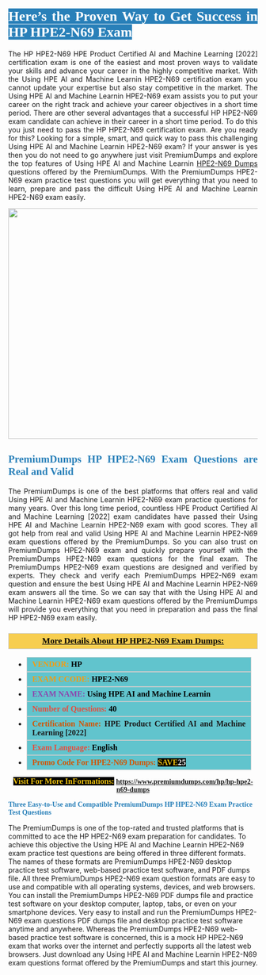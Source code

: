 <h1 style="text-align: justify;"><span style="color:#ffffff;"><span style="font-family:Georgia,serif;"><strong><span style="background-color:#2980b9;">Here’s the Proven Way to Get Success in HP HPE2-N69 Exam</span></strong></span></span></h1>

<p style="text-align: justify;">The HP HPE2-N69 HPE Product Certified AI and Machine Learning [2022] certification exam is one of the easiest and most proven ways to validate your skills and advance your career in the highly competitive market. With the Using HPE AI and Machine Learnin HPE2-N69 certification exam you cannot update your expertise but also stay competitive in the market. The Using HPE AI and Machine Learnin HPE2-N69 exam assists you to put your career on the right track and achieve your career objectives in a short time period. There are other several advantages that a successful HP HPE2-N69 exam candidate can achieve in their career in a short time period. To do this you just need to pass the HP HPE2-N69 certification exam. Are you ready for this? Looking for a simple, smart, and quick way to pass this challenging Using HPE AI and Machine Learnin HPE2-N69 exam? If your answer is yes then you do not need to go anywhere just visit PremiumDumps and explore the top features of Using HPE AI and Machine Learnin <a href="https://www.premiumdumps.com/hp/hp-hpe2-n69-dumps">HPE2-N69 Dumps</a> questions offered by the PremiumDumps. With the PremiumDumps HPE2-N69 exam practice test questions you will get everything that you need to learn, prepare and pass the difficult Using HPE AI and Machine Learnin HPE2-N69 exam easily.</p>

<p style="text-align: center;"><a href="https://www.premiumdumps.com/hp/hp-hpe2-n69-dumps"><img alt="" src="https://i.imgur.com/KJGzbJ2.jpeg" style="width: 700px; height: 465px;" /></a></p>

<h2 style="text-align: justify;"><span style="color:#2980b9;"><span style="font-family:Georgia,serif;"><strong>PremiumDumps HP HPE2-N69 Exam Questions are Real and Valid</strong></span></span></h2>

<p style="text-align: justify;">The PremiumDumps is one of the best platforms that offers real and valid Using HPE AI and Machine Learnin HPE2-N69 exam practice questions for many years. Over this long time period, countless HPE Product Certified AI and Machine Learning [2022] exam candidates have passed their Using HPE AI and Machine Learnin HPE2-N69 exam with good scores. They all got help from real and valid Using HPE AI and Machine Learnin HPE2-N69 exam questions offered by the PremiumDumps. So you can also trust on PremiumDumps HPE2-N69 exam and quickly prepare yourself with the PremiumDumps HPE2-N69 exam questions for the final exam. The PremiumDumps HPE2-N69 exam questions are designed and verified by experts. They check and verify each PremiumDumps HPE2-N69 exam question and ensure the best Using HPE AI and Machine Learnin HPE2-N69 exam answers all the time. So we can say that with the Using HPE AI and Machine Learnin HPE2-N69 exam questions offered by the PremiumDumps will provide you everything that you need in preparation and pass the final HP HPE2-N69 exam easily.</p>

<h3 style="background: #f7ce50; border: 1px solid rgb(204, 204, 204); padding: 5px 10px; text-align: center;"><span style="font-family:Georgia,serif;"><u><u><span style="color:#000000;"><span style="font-size:11pt"><span style="line-height:normal"><b><span style="font-size:13.0pt"><span cambria="">More Details About HP HPE2-N69 Exam Dumps:</span></span></b></span></span></span></u></u></span></h3>

<ul>
	<li style="margin:0cm 10pt">
	<div style="background:#61c4cd; border: 1px solid rgb(204, 204, 204); padding: 5px 10px; text-align: justify;"><span style="font-family:Georgia,serif;"><span style="font-size:11pt"><span style="line-height:normal"><b><span style="font-size:12.0pt"><span new="" roman="" times=""><span style="color:#f39c12;">VENDOR:</span> <span style="color:#000000;">HP</span></span></span></b></span></span></span></div>
	</li>
	<li style="margin:0cm 10pt">
	<div style="background: #61c4cd; border: 1px solid rgb(204, 204, 204); padding: 5px 10px; text-align: justify;"><span style="font-family:Georgia,serif;"><span style="font-size:11pt"><span style="line-height:normal"><b><span style="font-size:12.0pt"><span new="" roman="" times=""><span style="color:#f39c12;">EXAM CCODE:</span> <span style="color:#000000;">HPE2-N69</span></span></span></b></span></span></span></div>
	</li>
	<li style="margin:0cm 10pt">
	<div style="background: #61c4cd; border: 1px solid rgb(204, 204, 204); padding: 5px 10px; text-align: justify;"><span style="font-family:Georgia,serif;"><span style="font-size:11pt"><span style="line-height:normal"><b><span style="font-size:12.0pt"><span new="" roman="" times=""><span style="color:#8e44ad;">EXAM NAME:</span> <span style="color:#000000;">Using HPE AI and Machine Learnin</span></span></span></b></span></span></span></div>
	</li>
	<li style="margin:0cm 10pt">
	<div style="background: #61c4cd; border: 1px solid rgb(204, 204, 204); padding: 5px 10px;"><span style="font-family:Georgia,serif;"><span style="font-size:11pt"><span style="line-height:normal"><b><span style="font-size:12.0pt"><span new="" roman="" times=""><span style="color:#e74c3c;">Number of Questions:</span><span style="color:#000000;"><span style="color:#f1c40f;"> </span>40</span></span></span></b></span></span></span></div>
	</li>
	<li style="margin:0cm 10pt">
	<div style="background: #61c4cd; border: 1px solid rgb(204, 204, 204); padding: 5px 10px; text-align: justify;"><span style="font-family:Georgia,serif;"><span style="font-size:11pt"><span style="line-height:normal"><b><span style="font-size:12.0pt"><span new="" roman="" times=""><span style="color:#d35400;">Certification Name:</span> HPE Product Certified AI and Machine Learning [2022]</span></span></b></span></span></span></div>
	</li>
	<li style="margin:0cm 10pt">
	<div style="background: #61c4cd; border: 1px solid rgb(204, 204, 204); padding: 5px 10px; text-align: justify;"><span style="font-family:Georgia,serif;"><span style="font-size:11pt"><span style="line-height:normal"><b><span style="font-size:12.0pt"><span new="" roman="" times=""><span style="color:#e74c3c;">Exam Language:</span> <span style="color:#000000;">English</span></span></span></b></span></span></span></div>
	</li>
	<li style="margin:0cm 10pt">
	<div style="background: #61c4cd; border: 1px solid rgb(204, 204, 204); padding: 5px 10px;"><span style="font-family:Georgia,serif;"><span style="font-size:11pt"><span style="line-height:normal"><b><span style="font-size:12.0pt"><span new="" roman="" times=""><span style="color:#d35400;">Promo Code For HPE2-N69 Dumps:</span><span style="color:#f1c40f;"> <span style="background-color:#000000;">SAVE</span></span><span style="color:#ffffff;"><span style="background-color:#000000;">25</span></span></span></span></b></span></span></span></div>
	</li>
</ul>

<p style="text-align: center;"><span style="font-family:Georgia,serif;"><strong><span style="font-size:16px;"><span style="color:#f1c40f;"><span style="background-color:#000000;">Visit For More InFormations:</span></span></span> <a href="https://www.premiumdumps.com/hp/hp-hpe2-n69-dumps">https://www.premiumdumps.com/hp/hp-hpe2-n69-dumps</a></strong></span></p>

<p><span style="color:#2980b9;"><span style="font-family:Georgia,serif;"><strong><strong><strong>Three Easy-to-Use and Compatible PremiumDumps HP HPE2-N69 Exam Practice Test Questions</strong></strong></strong></span></span></p>

<p>The PremiumDumps is one of the top-rated and trusted platforms that is committed to ace the HP HPE2-N69 exam preparation for candidates. To achieve this objective the Using HPE AI and Machine Learnin HPE2-N69 exam practice test questions are being offered in three different formats. The names of these formats are PremiumDumps HPE2-N69 desktop practice test software, web-based practice test software, and PDF dumps file. All three PremiumDumps HPE2-N69 exam question formats are easy to use and compatible with all operating systems, devices, and web browsers. You can install the PremiumDumps HPE2-N69 PDF dumps file and practice test software on your desktop computer, laptop, tabs, or even on your smartphone devices. Very easy to install and run the PremiumDumps HPE2-N69 exam questions PDF dumps file and desktop practice test software anytime and anywhere. Whereas the PremiumDumps HPE2-N69 web-based practice test software is concerned, this is a mock HP HPE2-N69 exam that works over the internet and perfectly supports all the latest web browsers. Just download any Using HPE AI and Machine Learnin HPE2-N69 exam questions format offered by the PremiumDumps and start this journey.</p>

